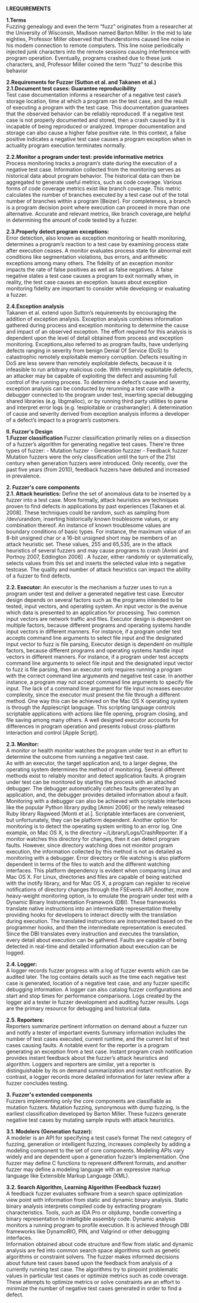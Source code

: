 **I.REQUIREMENTS**

**1.Terms**  
Fuzzing genealogy and even the term “fuzz” originates from a researcher at the University of Wisconsin, Madison named Barton Miller. In the mid to late eighties, Professor Miller observed that thunderstorms caused line noise in his modem connection to remote computers. This line noise periodically injected junk characters into the remote sessions causing interference with program operation. Eventually, programs crashed due to these junk characters, and, Professor Miller coined the term “fuzz” to describe this behavior  

**2.Requirements for Fuzzer (Sutton et al. and Takanen et al.)**  
**2.1.Document test cases:  Guarantee reproducibility**  
Test case documentation informs a researcher of a negative test case’s storage location, time at which a program ran the test case, and the result of executing a program with the test case. This documentation guarantees that the observed behavior can be reliably reproduced. If a negative test case is not properly documented and stored, then a crash caused by it is incapable of being reproduced or analyzed. Improper documentation and storage can also cause a higher false positive rate. In this context, a false positive indicates a negative test case causes a program exception when in actuality program execution terminates normally.  

**2.2.Monitor a program under test: provide informative metrics**  
Process monitoring tracks a program’s state during the execution of a negative test case. Information collected from the monitoring serves as historical data about program behavior. The historical data can then be aggregated to generate useful metrics, such as code coverage. Various forms of code coverage metrics exist like branch coverage. This metric calculates the number of branches executed by a test case out of the total number of branches within a program [Beizer]. For completeness, a branch is a program decision point where execution can proceed in more than one alternative. Accurate and relevant metrics, like branch coverage,are helpful in determining the amount of code tested by a fuzzer.  

**2.3.Properly detect program exceptions:**  
	Error detection, also known as exception monitoring or health monitoring, determines a program’s reaction to a test case by examining process state after execution ceases. A monitor evaluates process state for abnormal exit conditions like segmentation violations, bus errors, and arithmetic exceptions among many others. The fidelity of an exception monitor impacts the rate of false positives as well as false negatives. A false negative states a test case causes a program 
to exit normally when, in reality, the test case causes an exception. Issues about exception monitoring fidelity are important to consider while developing or evaluating a fuzzer.

**2.4.Exception analysis**  
	Takanen et al. extend upon Sutton’s requirements by encouraging the addition of exception analysis. Exception analysis combines information gathered during process and exception monitoring to determine the cause and impact of an observed exception. The effort required for this analysis is dependent upon the level of detail obtained from process and exception monitoring. Exceptions,also referred to as program faults, have underlying defects ranging in severity from  benign Denial Of Service (DoS) to catastrophic remotely exploitable memory corruption. Defects resulting in DoS are less severe than remotely exploitable defects, because it is infeasible to run arbitrary malicious code. With remotely exploitable defects, an attacker may be capable of exploiting the defect and assuming full control of the running process. To determine a defect’s cause and severity, exception analysis can be conducted by rerunning a test case with a debugger connected
to the program under test, inserting special debugging shared libraries (e.g. libgmalloc), or by running third party utilities to parse and interpret error logs (e.g. !exploitable or crashwrangler). A determination of cause and severity derived from exception analysis informs a developer of a defect’s impact to a program’s customers.

**II. Fuzzer's Design**  
**1.Fuzzer classification**
	Fuzzer classification primarily relies on a dissection of a fuzzer’s algorithm for generating negative test cases.
	There're three types of fuzzer:
		- Mutation fuzzer
		- Generation fuzzzer
		- Feedback fuzzer
	Mutation fuzzers were the only classification until the turn of the 21st century when generation fuzzers were introduced. Only recently, over the past five years (from 2010), feedback fuzzers have debuted and increased in prevalence.

**2. Fuzzer's core components**  
**2.1. Attack heuristics:** Define the set of anomalous data to be inserted by a fuzzer into a test case. More formally, attack heuristics are techniques proven to find defects in applications by past experiences [Takanen et al. 2008].
	These techniques could be random, such as sampling from /dev/urandom, inserting historically known troublesome values, or any combination thereof. An instance of known troublesome values are boundary conditions of basic types. For instance, the maximum value of an 8-bit unsigned char or a 16-bit unsigned short may be members of an attack heuristic set. These values, 255 and 65,535, are in the attack heuristics of several fuzzers and may cause programs to crash [Amini 
and Portnoy 2007, Eddington 2006] . A fuzzer, either randomly or systematically, selects values from this set and inserts the selected value into a negative testcase. The quality and number of attack heuristics can impact the ability of a fuzzer to find defects.  

**2.2. Executor:** An executor is the mechanism a fuzzer uses to run a program under test and deliver a generated negative test case.
	Executor design depends on several factors such as the programs intended to be tested, input vectors, and operating system. An input vector is the avenue 
which data is presented to an application for processing. Two common input vectors are network traffic and files.
	Executor design is dependent on multiple factors, because different programs and operating systems handle input vectors in different manners. For instance, if a program under test accepts command line arguments to select file input and the designated input vector to fuzz is file parsing, Executor design is dependent on multiple factors, because different programs and operating systems handle input vectors in different manners. For instance, if a program under test accepts
command line arguments to select file input and the designated input vector to fuzz is file parsing, then an executor only requires running a program with the correct command line arguments and negative test case. In another instance, a program may not accept command line arguments to specify file input. The lack of a command line argument for file input increases executor complexity, since the executor must present the file through a different method. One way this can be achieved on the Mac OS X operating system is through the Applescript language. This scripting language controls scriptable applications with actions like file opening, program closing, and file saving among many others. A well designed executor accounts for differences in program operation and presents robust cross-platform interaction and control [Apple Script].

**2.3. Monitor:**   
A monitor or health monitor watches the program under test in an effort to determine the outcome from running a negative test case.  
	As with an executor, the target application and, to a larger degree, the operating system determines the method of monitoring. Several different methods exist to reliably monitor and detect application faults. A program under test can be monitored by starting the process with an attached debugger. The debugger automatically catches faults generated by an application, and, the debugger provides detailed information about a fault. Monitoring with a debugger can also be achieved with scriptable interfaces like the popular Python library pydbg [Amini 2006] or the newly released Ruby library Ragweed [Monti et al.]. Scriptable interfaces are convenient, but unfortunately, they can be platform dependent.
	Another option for monitoring is to detect the operating system writing to an error log. One example, on Mac OS X, is the directory ~/Library/Logs/CrashReporter. If a monitor watches this directory for changes, then it can detect program faults. However, since directory watching does not monitor program execution, the information collected by this method is not as detailed as monitoring with a debugger. Error directory or file watching is also platform dependent in terms of the files to watch and the different watching interfaces. This platform dependency is evident when comparing Linux and Mac OS X. For Linux, directories and files are capable of being watched with the inotify library, and for Mac OS X, a program can register to receive notifications of directory changes through the FSEvents API
	Another, more heavy-weight monitoring option, is to emulate the program under test with a Dynamic Binary Instrumentation Framework (DBI). These frameworks translate native instructions into an intermediate representation thereby providing hooks for developers to interact directly with the translation during execution. The translated instructions are instrumented based on the programmer hooks, and then the intermediate representation is executed. Since the DBI 
translates every instruction and executes the translation, every detail about execution can be gathered. Faults are capable of being detected in real-time and detailed information about execution can be logged.

**2.4. Logger:**  
 A logger records fuzzer progress with a log of fuzzer events which can be audited later. The log contains details such as the time each negative 
test case is generated, location of a negative test case, and any fuzzer specific debugging information. 
	A logger can also catalog fuzzer configurations and start and stop times for performance comparisons. Logs created by the logger aid a tester in fuzzer 
development and auditing fuzzer results. Logs are the primary resource for debugging and historical data.

**2.5. Reporters:**   
Reporters summarize pertinent information on demand about a fuzzer run and notify a tester of important events
	Summary information includes the number of test cases executed, current runtime, and the current list of test cases causing faults. A notable event for the reporter is a program generating an exception from a test case. Instant program crash notification provides instant feedback about the fuzzer’s attack heuristics and algorithm. Loggers and reporters are similar, yet a reporter is distinguishable by its on demand summarization and instant notification. By contrast, a logger records more detailed information for later review after a fuzzer concludes testing.  

**3. Fuzzer's extended components**  
Fuzzers implementing only the core components are classifiable as mutation fuzzers. Mutation fuzzing, synonymous with dump fuzzing, is the earliest 
classification developed by Barton Miller. These fuzzers generate negative test cases by mutating sample inputs with attack heuristics.  

**3.1. Modelers (Generation fuzzer):**   
A modeler is an API for specifying a test case’s format
	The next category of fuzzing, generation or intelligent fuzzing, increases complexity by adding a modeling component to the set of core components. 
	Modeling APIs vary widely and are dependent upon a generation fuzzer’s implementation. One fuzzer may define C functions to represent different formats, and
another fuzzer may define a modeling language with an expressive markup language like Extensible Markup Language (XML).

**3.2. Search Algorithm, Learning Algorithm (Feedback fuzzer)**  
A feedback fuzzer evaluates software from a search space optimization view point with information from static and dynamic binary analysis. Static binary analysis interprets compiled code by extracting program characteristics. Tools, such as IDA Pro or objdump, handle converting a binary representation to intelligible assembly code. Dynamic analysis monitors a running program to profile execution. It is achieved through DBI frameworks like DynamoRIO, PIN, and Valgrind or other debugging interfaces.  
Information obtained about code structure and flow from static and dynamic analysis are fed into common search space algorithms such as genetic algorithms or constraint solvers. The fuzzer makes informed decisions about future test cases based upon the feedback from analysis of a currently running test case. The algorithms try to pinpoint problematic values in particular test cases or optimize metrics such as code coverage. These attempts to optimize metrics or solve constraints are an effort to minimize the number of negative test cases generated in order to find a defect.
